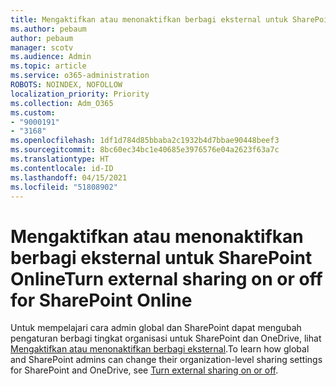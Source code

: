 ```yaml
---
title: Mengaktifkan atau menonaktifkan berbagi eksternal untuk SharePoint Online
ms.author: pebaum
author: pebaum
manager: scotv
ms.audience: Admin
ms.topic: article
ms.service: o365-administration
ROBOTS: NOINDEX, NOFOLLOW
localization_priority: Priority
ms.collection: Adm_O365
ms.custom:
- "9000191"
- "3168"
ms.openlocfilehash: 1df1d784d85bbaba2c1932b4d7bbae90448beef3
ms.sourcegitcommit: 8bc60ec34bc1e40685e3976576e04a2623f63a7c
ms.translationtype: HT
ms.contentlocale: id-ID
ms.lasthandoff: 04/15/2021
ms.locfileid: "51808902"
---
```

# <a name="turn-external-sharing-on-or-off-for-sharepoint-online"></a><span data-ttu-id="fbb3a-102">Mengaktifkan atau menonaktifkan berbagi eksternal untuk SharePoint Online</span><span class="sxs-lookup"><span data-stu-id="fbb3a-102">Turn external sharing on or off for SharePoint Online</span></span>

<span data-ttu-id="fbb3a-103">Untuk mempelajari cara admin global dan SharePoint dapat mengubah pengaturan berbagi tingkat organisasi untuk SharePoint dan OneDrive, lihat [Mengaktifkan atau menonaktifkan berbagi eksternal](https://docs.microsoft.com/sharepoint/turn-external-sharing-on-or-off).</span><span class="sxs-lookup"><span data-stu-id="fbb3a-103">To learn how global and SharePoint admins can change their organization-level sharing settings for SharePoint and OneDrive, see  [Turn external sharing on or off](https://docs.microsoft.com/sharepoint/turn-external-sharing-on-or-off).</span></span>
